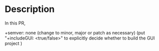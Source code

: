# Description

In this PR,

+semver: none
(change to minor, major or patch as necessary)
(put "+includeGUI: <true/false>" to explicitly decide whether to build the GUI project )
